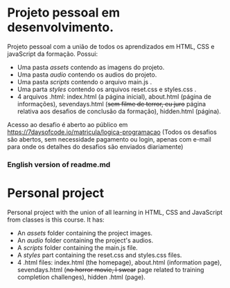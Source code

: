 # Projeto pessoal em desenvolvimento. 

Projeto pessoal com a união de todos os aprendizados em HTML, CSS e javaScript da formação. Possui:
- Uma pasta _assets_ contendo as imagens do projeto.
- Uma pasta _audio_ contendo os audios do projeto.
- Uma pasta _scripts_ contendo o arquivo main.js .
- Uma parta _styles_ contendo os arquivos reset.css e styles.css .
- 4 arquivos .html: index.html (a página inicial), about.html (página de informações), sevendays.html (~~sem filme de terror, eu juro~~ página relativa aos desafios de conclusão da formação), hidden.html (página).

Acesso ao desafio é aberto ao público em https://7daysofcode.io/matricula/logica-programacao
(Todos os desafios são abertos, sem necessidade pagamento ou login, apenas com e-mail para onde os detalhes do desafios são enviados diariamente)


### English version of readme.md

# Personal project

Personal project with the union of all learning in HTML, CSS and JavaScript from classes is this course. It has:
- An _assets_ folder containing the project images.
- An _audio_ folder containing the project's audios.
- A _scripts_ folder containing the main.js file.
- A _styles_ part containing the reset.css and styles.css files.
- 4 .html files: index.html (the homepage), about.html (information page), sevendays.html (~~no horror movie, I swear~~ page related to training completion challenges), hidden .html (page).